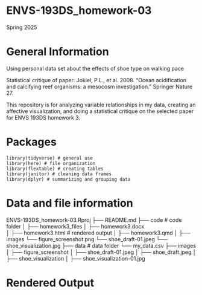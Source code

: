 # ENVS-193DS_homework-03
Spring 2025

# General Information
Using personal data set about the effects of shoe type on walking pace

Statistical critique of paper: Jokiel, P.L., et al. 2008. “Ocean acidification and calcifying reef organisms: a mesocosm
investigation.” Springer Nature 27.

This repository is for analyzing variable relationships in my data, creating an affective visualization, and doing a statistical critique on the selected paper for ENVS 193DS homework 3.

# Packages
```
library(tidyverse) # general use
library(here) # file organization
library(flextable) # creating tables
library(janitor) # cleaning data frames
library(dplyr) # summarizing and grouping data
```

# Data and file information
ENVS-193DS_homework-03.Rproj
├── README.md
├── code                                            # code folder
│   ├── homework3_files
│   ├── homework3.docx                  
│   ├── homework3.html                              # rendered output
│   ├── homework3.qmd
│   ├── images 
         └── figure_screenshot.png
         └── shoe_draft-01.jpeg
         └── shoe_visualization.jpg
├── data                                            # data folder
    └── my_data.csv
├── images
│   ├── figure_screenshot
│   ├── shoe_draft-01.jpeg
│   ├── shoe_draft.jpeg
│   ├── shoe_visualization
│   ├── shoe_visualization-01.jpg



# Rendered Output

